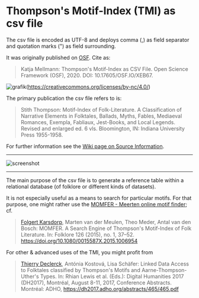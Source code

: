# Thompson's Motif-Index (TMI) as csv file

The csv file is encoded as UTF-8 and deploys comma (,) as field separator and quotation marks (") as field surrounding.

It was originally published on [OSF](https://osf.io/xeb67/). Cite as:

 > Katja Mellmann: Thompson's Motif-Index as CSV File. Open Science Framework (OSF), 2020. DOI: 10.17605/OSF.IO/XEB67.

![grafik](https://github.com/KatjaMellmann/TMI_as_CSV/assets/85835484/c08ba886-8520-4cd4-9ddf-45818abb23eb)(https://creativecommons.org/licenses/by-nc/4.0/)

The primary publication the csv file refers to is:

 > Stith Thompson: Motif-Index of Folk-Literature. A Classification of Narrative Elements in Folktales, Ballads, Myths, Fables, Mediaeval Romances, Exempla, Fabliaux, Jest-Books, and Local Legends. Revised and enlarged ed. 6 vls. Bloomington, IN: Indiana University Press 1955-1958.

For further information see the [Wiki page on Source Information](https://github.com/KatjaMellmann/TMIasCSV/wiki/Source-Information).

--------------------
![screenshot](https://github.com/KatjaMellmann/TMIasCSV/blob/screenshots/screenshots/TMI_screenshot_00.jpg)

--------------------
The main purpose of the csv file is to generate a reference table within a relational database (of folklore or different kinds of datasets).

It is not especially useful as a means to search for particular motifs. For that purpose, one might rather use the [MOMFER - Meerten online motif finder](http://www.momfer.ml); cf.

 > [Folgert Karsdorp](https://github.com/fbkarsdorp), Marten van der Meulen, Theo Meder, Antal van den Bosch: MOMFER. A Search Engine of Thompson's Motif-Index of Folk Literature. In: Folklore 126 (2015), no. 1, 37–52. https://doi.org/10.1080/0015587X.2015.1006954 

For other & advanced uses of the TMI, you might profit from

 > [Thierry Declerck](https://github.com/MixalhsB), Antónia Kostová, Lisa Schäfer: Linked Data Access to Folktales classified by Thompson's Motifs and Aarne-Thompson-Uther's Types. In: Rhian Lewis et al. (Eds.): Digital Humanities 2017 (DH2017), Montréal, August 8-11, 2017, Conference Abstracts. Montréal: ADHO, https://dh2017.adho.org/abstracts/465/465.pdf 

